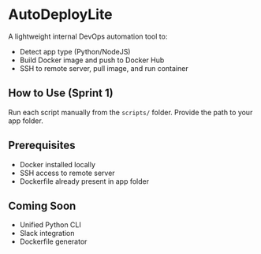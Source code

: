 # AutoDeployLite

A lightweight internal DevOps automation tool to:
- Detect app type (Python/NodeJS)
- Build Docker image and push to Docker Hub
- SSH to remote server, pull image, and run container

## How to Use (Sprint 1)
Run each script manually from the `scripts/` folder. Provide the path to your app folder.

## Prerequisites
- Docker installed locally
- SSH access to remote server
- Dockerfile already present in app folder

## Coming Soon
- Unified Python CLI
- Slack integration
- Dockerfile generator
